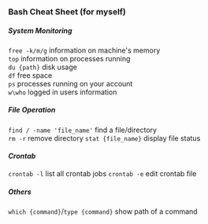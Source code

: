 ### Bash Cheat Sheet (for myself)


##### _System Monitoring_

`free -k/m/g` information on machine's memory   
`top` information on processes running   
`du {path}` disk usage   
`df` free space   
`ps` processes running on your account   
`w\who` logged in users information   

##### _File Operation_

`find / -name 'file_name'` find a file/directory   
`rm -r` remove directory
`stat {file_name}` display file status

#### _Crontab_
`crontab -l` list all crontab jobs
`crontab -e` edit crontab file

##### _Others_
`which {command}`/`type {command}` show path of a command 

